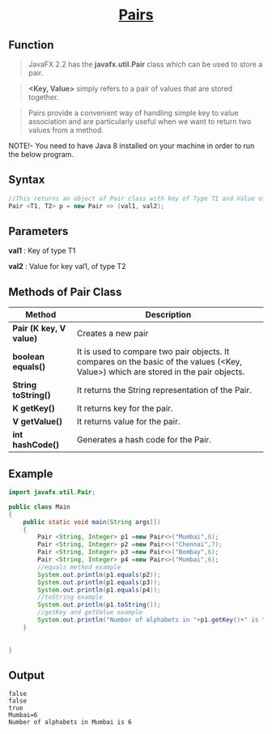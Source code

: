 <h1 align="center"><a href="#">Pairs </a></h1>

## Function
> JavaFX 2.2 has the <b>javafx.util.Pair</b> class which can be used to store a pair. 

> <b><Key, Value></b> simply refers to a pair of values that are stored together.

> Pairs provide a convenient way of handling simple key to value association and are particularly useful when we want to return two values from a method.

NOTE!- You need to have Java 8 installed on your machine in order to run the below program.


## Syntax
```java
//This returns an object of Pair class with key of Type T1 and Value of Type T2
Pair <T1, T2> p = new Pair <> (val1, val2);
```

## Parameters
<b>val1</b> : Key of type T1

<b>val2</b> : Value for key val1, of type T2

## Methods of Pair Class

Method | Description
------------ | -------------
<b>Pair (K key, V value)</b> | Creates a new pair
<b>boolean equals()</b> | It is used to compare two pair objects. It compares on the basic of the values (<Key, Value>) which are stored in the pair objects.
<b>String toString()</b> | It returns the String representation of the Pair.
<b>K getKey()</b> | It returns key for the pair.
<b>V getValue()</b> | It returns value for the pair.
<b>int hashCode()</b> | Generates a hash code for the Pair.

## Example
```java
import javafx.util.Pair;

public class Main
{
    public static void main(String args[])
    {
        Pair <String, Integer> p1 =new Pair<>("Mumbai",6);
        Pair <String, Integer> p2 =new Pair<>("Chennai",7);
        Pair <String, Integer> p3 =new Pair<>("Bombay",6);
        Pair <String, Integer> p4 =new Pair<>("Mumbai",6);
        //equals method example
        System.out.println(p1.equals(p2));
        System.out.println(p1.equals(p3));
        System.out.println(p1.equals(p4));
        //toString example
        System.out.println(p1.toString());
        //getKey and getValue example
        System.out.println("Number of alphabets in "+p1.getKey()+" is "+p1.getValue());
    }
    
    
}
```

## Output
```
false
false
true
Mumbai=6
Number of alphabets in Mumbai is 6
```